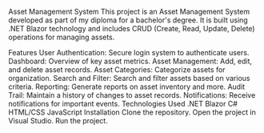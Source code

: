 Asset Management System
This project is an Asset Management System developed as part of my diploma for a bachelor's degree. It is built using .NET Blazor technology and includes CRUD (Create, Read, Update, Delete) operations for managing assets.

Features
User Authentication: Secure login system to authenticate users.
Dashboard: Overview of key asset metrics.
Asset Management: Add, edit, and delete asset records.
Asset Categories: Categorize assets for organization.
Search and Filter: Search and filter assets based on various criteria.
Reporting: Generate reports on asset inventory and more.
Audit Trail: Maintain a history of changes to asset records.
Notifications: Receive notifications for important events.
Technologies Used
.NET Blazor
C#
HTML/CSS
JavaScript
Installation
Clone the repository.
Open the project in Visual Studio.
Run the project.
